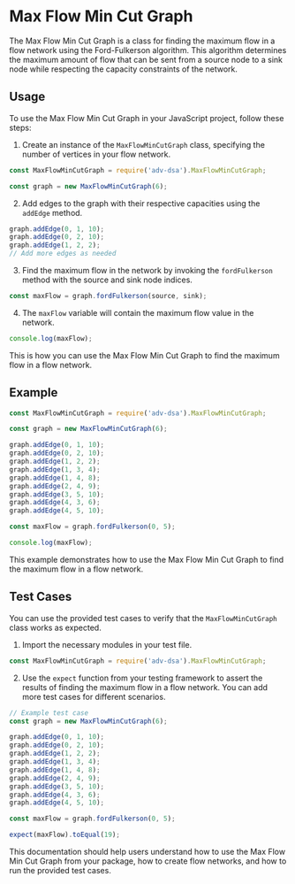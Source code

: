 # Max Flow Min Cut Graph

The Max Flow Min Cut Graph is a class for finding the maximum flow in a flow network using the Ford-Fulkerson algorithm. This algorithm determines the maximum amount of flow that can be sent from a source node to a sink node while respecting the capacity constraints of the network.

## Usage

To use the Max Flow Min Cut Graph in your JavaScript project, follow these steps:

1. Create an instance of the `MaxFlowMinCutGraph` class, specifying the number of vertices in your flow network.

```javascript
const MaxFlowMinCutGraph = require('adv-dsa').MaxFlowMinCutGraph;

const graph = new MaxFlowMinCutGraph(6);
```

2. Add edges to the graph with their respective capacities using the `addEdge` method.

```javascript
graph.addEdge(0, 1, 10);
graph.addEdge(0, 2, 10);
graph.addEdge(1, 2, 2);
// Add more edges as needed
```

3. Find the maximum flow in the network by invoking the `fordFulkerson` method with the source and sink node indices.

```javascript
const maxFlow = graph.fordFulkerson(source, sink);
```

4. The `maxFlow` variable will contain the maximum flow value in the network.

```javascript
console.log(maxFlow);
```

This is how you can use the Max Flow Min Cut Graph to find the maximum flow in a flow network.

## Example

```javascript
const MaxFlowMinCutGraph = require('adv-dsa').MaxFlowMinCutGraph;

const graph = new MaxFlowMinCutGraph(6);

graph.addEdge(0, 1, 10);
graph.addEdge(0, 2, 10);
graph.addEdge(1, 2, 2);
graph.addEdge(1, 3, 4);
graph.addEdge(1, 4, 8);
graph.addEdge(2, 4, 9);
graph.addEdge(3, 5, 10);
graph.addEdge(4, 3, 6);
graph.addEdge(4, 5, 10);

const maxFlow = graph.fordFulkerson(0, 5);

console.log(maxFlow);
```

This example demonstrates how to use the Max Flow Min Cut Graph to find the maximum flow in a flow network.

## Test Cases

You can use the provided test cases to verify that the `MaxFlowMinCutGraph` class works as expected.

1. Import the necessary modules in your test file.

```javascript
const MaxFlowMinCutGraph = require('adv-dsa').MaxFlowMinCutGraph;
```

2. Use the `expect` function from your testing framework to assert the results of finding the maximum flow in a flow network. You can add more test cases for different scenarios.

```javascript
// Example test case
const graph = new MaxFlowMinCutGraph(6);

graph.addEdge(0, 1, 10);
graph.addEdge(0, 2, 10);
graph.addEdge(1, 2, 2);
graph.addEdge(1, 3, 4);
graph.addEdge(1, 4, 8);
graph.addEdge(2, 4, 9);
graph.addEdge(3, 5, 10);
graph.addEdge(4, 3, 6);
graph.addEdge(4, 5, 10);

const maxFlow = graph.fordFulkerson(0, 5);

expect(maxFlow).toEqual(19);
```

This documentation should help users understand how to use the Max Flow Min Cut Graph from your package, how to create flow networks, and how to run the provided test cases.